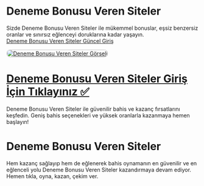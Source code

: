 # Deneme Bonusu Veren Siteler  
Sizde Deneme Bonusu Veren Siteler ile mükemmel bonuslar, eşsiz benzersiz oranlar ve sınırsız eğlenceyi doruklarına kadar yaşayın.  
<a href="https://t2m.io/2284401" title="Deneme Bonusu Veren Siteler Güncel Giriş">Deneme Bonusu Veren Siteler Güncel Giriş</a>  

<a href="https://t2m.io/2284401">
    <img src="https://i.ibb.co/gtF7ptH/photo-2025-01-13-14-27-16.jpg" alt="Deneme Bonusu Veren Siteler Görseli" style="max-width: 100%; border: 2px solid #ddd; border-radius: 10px;">
</a>  

# <a href="https://t2m.io/2284401">Deneme Bonusu Veren Siteler Giriş İçin Tıklayınız ✅</a>  
Deneme Bonusu Veren Siteler ile güvenilir bahis ve kazanç fırsatlarını keşfedin. Geniş bahis seçenekleri ve yüksek oranlarla kazanmaya hemen başlayın!  

# Deneme Bonusu Veren Siteler  
Hem kazanç sağlayıp hem de eğlenerek bahis oynamanın en güvenilir ve en eğlenceli yolu Deneme Bonusu Veren Siteler kazandırmaya devam ediyor. Hemen tıkla, oyna, kazan, çekim ver.  
